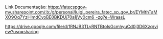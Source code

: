 Link Documentação: https://fatecspgov-my.sharepoint.com/:b:/g/personal/luigi_pereira_fatec_sp_gov_br/EYMthTaMXO9Oq7YzHlmdCyoBE0BKDUj70a1jVy0cm6_-zg?e=WraasL


https://drive.google.com/file/d/1RNJB3TLyRNTBtoIsGcmhyuCd0j3D6Xzq/view?usp=sharing

